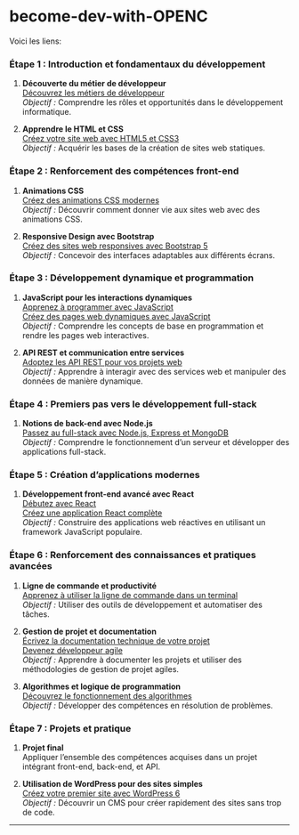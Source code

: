 # become-dev-with-OPENC
Voici les liens:

### Étape 1 : Introduction et fondamentaux du développement
1. **Découverte du métier de développeur**  
   [Découvrez les métiers de développeur](https://openclassrooms.com/fr/courses/6817086-decouvrez-les-metiers-de-developpeur)  
   *Objectif :* Comprendre les rôles et opportunités dans le développement informatique.

2. **Apprendre le HTML et CSS**  
   [Créez votre site web avec HTML5 et CSS3](https://openclassrooms.com/fr/courses/1603881-creez-votre-site-web-avec-html5-et-css3)  
   *Objectif :* Acquérir les bases de la création de sites web statiques.

### Étape 2 : Renforcement des compétences front-end
1. **Animations CSS**  
   [Créez des animations CSS modernes](https://openclassrooms.com/fr/courses/5919246-creez-des-animations-css-modernes)  
   *Objectif :* Découvrir comment donner vie aux sites web avec des animations CSS.

2. **Responsive Design avec Bootstrap**  
   [Créez des sites web responsives avec Bootstrap 5](https://openclassrooms.com/fr/courses/7542506-creez-des-sites-web-responsives-avec-bootstrap-5)  
   *Objectif :* Concevoir des interfaces adaptables aux différents écrans.

### Étape 3 : Développement dynamique et programmation
1. **JavaScript pour les interactions dynamiques**  
   [Apprenez à programmer avec JavaScript](https://openclassrooms.com/fr/courses/7696886-apprenez-a-programmer-avec-javascript)  
   [Créez des pages web dynamiques avec JavaScript](https://openclassrooms.com/fr/courses/7697016-creez-des-pages-web-dynamiques-avec-javascript)  
   *Objectif :* Comprendre les concepts de base en programmation et rendre les pages web interactives.

2. **API REST et communication entre services**  
   [Adoptez les API REST pour vos projets web](https://openclassrooms.com/fr/courses/6573181-adoptez-les-api-rest-pour-vos-projets-web)  
   *Objectif :* Apprendre à interagir avec des services web et manipuler des données de manière dynamique.

### Étape 4 : Premiers pas vers le développement full-stack
1. **Notions de back-end avec Node.js**  
   [Passez au full-stack avec Node.js, Express et MongoDB](https://openclassrooms.com/fr/courses/6390246-passez-au-full-stack-avec-node-js-express-et-mongodb)  
   *Objectif :* Comprendre le fonctionnement d’un serveur et développer des applications full-stack.

### Étape 5 : Création d’applications modernes
1. **Développement front-end avancé avec React**  
   [Débutez avec React](https://openclassrooms.com/fr/courses/7008001-debutez-avec-react)  
   [Créez une application React complète](https://openclassrooms.com/fr/courses/7150606-creez-une-application-react-complete)  
   *Objectif :* Construire des applications web réactives en utilisant un framework JavaScript populaire.

### Étape 6 : Renforcement des connaissances et pratiques avancées
1. **Ligne de commande et productivité**  
   [Apprenez à utiliser la ligne de commande dans un terminal](https://openclassrooms.com/fr/courses/6173491-apprenez-a-utiliser-la-ligne-de-commande-dans-un-terminal)  
   *Objectif :* Utiliser des outils de développement et automatiser des tâches.

2. **Gestion de projet et documentation**  
   [Écrivez la documentation technique de votre projet](https://openclassrooms.com/fr/courses/6398056-ecrivez-la-documentation-technique-de-votre-projet)  
   [Devenez développeur agile](https://openclassrooms.com/fr/courses/7693926-devenez-developpeur-agile)  
   *Objectif :* Apprendre à documenter les projets et utiliser des méthodologies de gestion de projet agiles.

3. **Algorithmes et logique de programmation**  
   [Découvrez le fonctionnement des algorithmes](https://openclassrooms.com/fr/courses/7527306-decouvrez-le-fonctionnement-des-algorithmes)  
   *Objectif :* Développer des compétences en résolution de problèmes.

### Étape 7 : Projets et pratique
1. **Projet final**  
   Appliquer l’ensemble des compétences acquises dans un projet intégrant front-end, back-end, et API.

2. **Utilisation de WordPress pour des sites simples**  
   [Créez votre premier site avec WordPress 6](https://openclassrooms.com/fr/courses/8266636-creez-votre-premier-site-avec-wordpress-6)  
   *Objectif :* Découvrir un CMS pour créer rapidement des sites sans trop de code.
----------------------------------------------------------------------------------------------------------